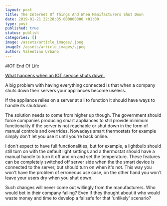 ```yaml
---
layout: post
title: The Internet Of Things And When Manifacturers Shut Down
date: 2019-01-21 22:28:05.000000000 +01:00
type: post
published: true
status: publish
categories: []
image: /assets/article_images/.jpeg
image2: /assets/article_images/.jpeg
author: Valentino Urbano
---
```


#IOT End Of Life

[What happens when an IOT service shuts down.][0]

A big problem with having everything connected is that when a company shuts down their servers your appliances become useless.

If the appliance relies on a server at all to function it should have ways to handle its shutdown.

The solution needs to come from higher up though. The government should force companies producing smart appliances to still provide minimum functionality if the server is not reachable or shut down in the form of manual controls and overrides. Nowadays smart thermostats for example simply don't let you use it until you're back online.

I don't expect to have full functionalities, but for example, a lightbulb should still turn on with the default light settings and a thermostat should have a manual handle to turn it off and on and set the temperature. These features can be completely switched off server side when the the smart device is connected to the server, but should turn on when it's not. This way you won't have the problem of erroneous use case, on the other hand you won't leave your users dry when you shut down.

Such changes will never come out willingly from the manufacturers. Who would bet in their company failing? Even if they thought about it who would waste money and time to develop a failsafe for that 'unlikely' scenario?

[0]: https://twitter.com/internetofshit/status/688993402663206913
